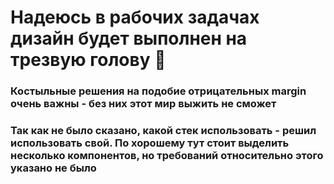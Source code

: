 # Надеюсь в рабочих задачах дизайн будет выполнен на трезвую голову 🥴
### Костыльные решения на подобие отрицательных margin очень важны - без них этот мир выжить не сможет
### Так как не было сказано, какой стек использовать - решил использовать свой. По хорошему тут стоит выделить несколько компонентов, но требований относительно этого указано не было